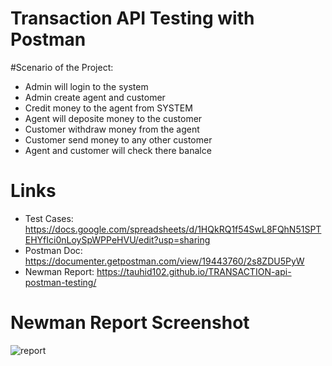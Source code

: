 # Transaction API Testing with Postman

#Scenario of the Project:
  - Admin will login to the system
  - Admin create agent and customer
  - Credit money to the agent from SYSTEM
  - Agent will deposite money to the customer
  - Customer withdraw money from the agent
  - Customer send money to any other customer
  - Agent and customer will check there banalce

# Links
  - Test Cases: https://docs.google.com/spreadsheets/d/1HQkRQ1f54SwL8FQhN51SPTEHYfIci0nLoySpWPPeHVU/edit?usp=sharing
  - Postman Doc: https://documenter.getpostman.com/view/19443760/2s8ZDU5PyW
  - Newman Report: https://tauhid102.github.io/TRANSACTION-api-postman-testing/

# Newman Report Screenshot

![report](https://user-images.githubusercontent.com/79333795/212727021-8a399d09-9e1f-46f2-be4f-997cfdc8bf8e.png)
